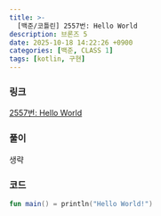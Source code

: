 ```yaml
---
title: >-
  [백준/코틀린] 2557번: Hello World
description: 브론즈 5
date: 2025-10-18 14:22:26 +0900
categories: [백준, CLASS 1]
tags: [kotlin, 구현]
---
```


### 링크
[2557번: Hello World](https://www.acmicpc.net/problem/2557)

### 풀이
생략

### 코드
```kotlin
fun main() = println("Hello World!")
```
